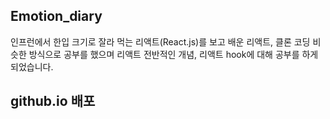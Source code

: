 ## Emotion_diary
인프런에서 한입 크기로 잘라 먹는 리액트(React.js)를 보고 배운 리액트, 클론 코딩 비슷한 방식으로 공부를 했으며 리액트 전반적인 개념, 리액트 hook에 대해 공부를 하게 되었습니다.

## github.io 배포
